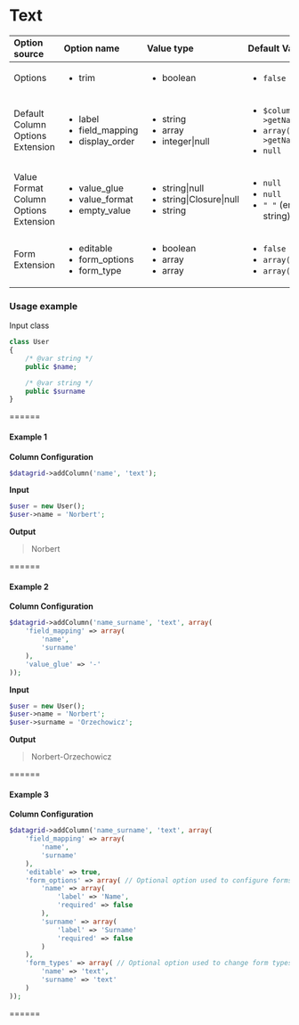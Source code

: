# Text

<table>
    <head>
        <tr>
            <td><b>Option source</b></td>
            <td><b>Option name</b></td>
            <td><b>Value type</b></td>
            <td><b>Default Value</b></td>
        </tr>
    </head>
    <tbody>
        <tr>
            <td>Options </td>
            <td>
                <ul>
                    <li>trim</li>
                </ul>
            </td>
            <td>
                <ul>
                    <li>boolean</li>
                </ul>
            </td>
            <td>
                <ul>
                    <li><code>false</code></li>
                </ul>
            </td>
        <tr>
        <tr>
            <td>Default Column Options Extension</td>
            <td>
                <ul>
                    <li>label</li>
                    <li>field_mapping</li>
                    <li>display_order</li>
                </ul>
            </td>
            <td>
                <ul>
                    <li>string</li>
                    <li>array</li>
                    <li>integer|null</li>
                </td>
            </td>
            <td>
                <ul>
                    <li><code>$column->getName()</code></li>
                    <li><code>array($column->getName())</code></li>
                    <li><code>null</code></li>
                </ul>
            </td>
        </tr>
        <tr>
            <td>Value Format Column Options Extension</td>
            <td>
                <ul>
                    <li>value_glue</li>
                    <li>value_format</li>
                    <li>empty_value</li>
                </ul>
            </td>
            <td>
                <ul>
                    <li>string|null</li>
                    <li>string|Closure|null</li>
                    <li>string</li>
                </td>
            </td>
            <td>
                <ul>
                    <li><code>null</code></li>
                    <li><code>null</code></li>
                    <li><code>" "</code> (empty string)</li>
                </ul>
            </td>
        </tr>
        <tr>
            <td>Form Extension</td>
            <td>
                <ul>
                    <li>editable</li>
                    <li>form_options</li>
                    <li>form_type</li>
                </ul>
            </td>
            <td>
                <ul>
                    <li>boolean</li>
                    <li>array</li>
                    <li>array</li>
                </td>
            </td>
            <td>
                <ul>
                    <li><code>false</code></li>
                    <li><code>array()</code></li>
                    <li><code>array()</code></li>
                </ul>
            </td>
        </tr>
    </tbody>
</table>

### Usage example

Input class

```php
class User
{
    /* @var string */
    public $name;

    /* @var string */
    public $surname
}
```

======
#### Example 1

**Column Configuration**
```php
$datagrid->addColumn('name', 'text');
```

**Input**
```php
$user = new User();
$user->name = 'Norbert';
```

**Output**
> Norbert

======
#### Example 2

**Column Configuration**
```php
$datagrid->addColumn('name_surname', 'text', array(
    'field_mapping' => array(
        'name',
        'surname'
    ),
    'value_glue' => '-'
));
```

**Input**
```php
$user = new User();
$user->name = 'Norbert';
$user->surname = 'Orzechowicz';
```

**Output**
> Norbert-Orzechowicz

======
#### Example 3

**Column Configuration**
```php
$datagrid->addColumn('name_surname', 'text', array(
    'field_mapping' => array(
        'name',
        'surname'
    ),
    'editable' => true,
    'form_options' => array( // Optional option used to configure forms used to edit fields
        'name' => array(
            'label' => 'Name',
            'required' => false
        ),
        'surname' => array(
            'label' => 'Surname'
            'required' => false
        )
    ),
    'form_types' => array( // Optional option used to change form types used to edit fields
        'name' => 'text',
        'surname' => 'text'
    )
));
```

======
